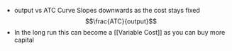 - output vs ATC Curve Slopes downwards as the cost stays fixed $$\frac{ATC}{output}$$
- In the long run this can become a [[Variable Cost]] as you can buy more capital